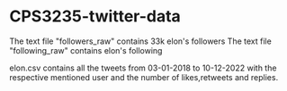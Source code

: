 # CPS3235-twitter-data

The text file "followers_raw" contains 33k elon's followers
The text file "following_raw" contains elon's following

elon.csv contains all the tweets from 03-01-2018 to 10-12-2022 with the respective mentioned user and the number of likes,retweets and replies. 

